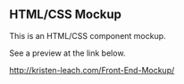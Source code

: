 ## HTML/CSS Mockup

This is an HTML/CSS component mockup. 

See a preview at the link below.

http://kristen-leach.com/Front-End-Mockup/
